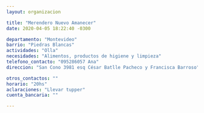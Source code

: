 ```yaml
---
layout: organizacion

title: "Merendero Nuevo Amanecer"
date: 2020-04-05 18:22:40 -0300

departamento: "Montevideo"
barrio: "Piedras Blancas"
actividades: "Olla"
necesidades: "Alimentos, productos de higiene y limpieza"
telefono_contacto: "095286057 Ana"
direccion: "San Cono 3981 esq César Batlle Pacheco y Francisca Barroso"

otros_contactos: ""
horario: "20hs"
aclaraciones: "Llevar tupper"
cuenta_bancaria: ""

---
```

